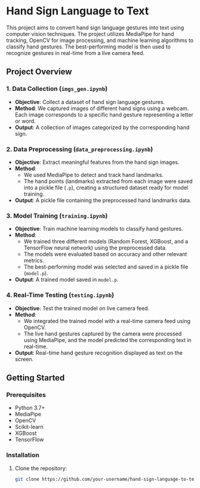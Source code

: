 # Hand Sign Language to Text

This project aims to convert hand sign language gestures into text using computer vision techniques. The project utilizes MediaPipe for hand tracking, OpenCV for image processing, and machine learning algorithms to classify hand gestures. The best-performing model is then used to recognize gestures in real-time from a live camera feed.

## Project Overview

### 1. Data Collection (`imgs_gen.ipynb`)

- **Objective**: Collect a dataset of hand sign language gestures.
- **Method**: We captured images of different hand signs using a webcam. Each image corresponds to a specific hand gesture representing a letter or word.
- **Output**: A collection of images categorized by the corresponding hand sign.

### 2. Data Preprocessing (`data_preprocessing.ipynb`)

- **Objective**: Extract meaningful features from the hand sign images.
- **Method**: 
  - We used MediaPipe to detect and track hand landmarks.
  - The hand points (landmarks) extracted from each image were saved into a pickle file (`.p`), creating a structured dataset ready for model training.
- **Output**: A pickle file containing the preprocessed hand landmarks data.

### 3. Model Training (`training.ipynb`)

- **Objective**: Train machine learning models to classify hand gestures.
- **Method**: 
  - We trained three different models (Random Forest, XGBoost, and a TensorFlow neural network) using the preprocessed data.
  - The models were evaluated based on accuracy and other relevant metrics.
  - The best-performing model was selected and saved in a pickle file (`model.p`).
- **Output**: A trained model saved in `model.p`.

### 4. Real-Time Testing (`testing.ipynb`)

- **Objective**: Test the trained model on live camera feed.
- **Method**: 
  - We integrated the trained model with a real-time camera feed using OpenCV.
  - The live hand gestures captured by the camera were processed using MediaPipe, and the model predicted the corresponding text in real-time.
- **Output**: Real-time hand gesture recognition displayed as text on the screen.

## Getting Started

### Prerequisites

- Python 3.7+
- MediaPipe
- OpenCV
- Scikit-learn
- XGBoost
- TensorFlow

### Installation

1. Clone the repository:
   ```bash
   git clone https://github.com/your-username/hand-sign-language-to-text.git
